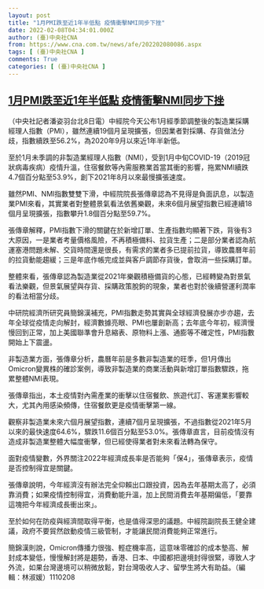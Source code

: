 ```yaml
---
layout: post
title: "1月PMI跌至近1年半低點 疫情衝擊NMI同步下挫"
date: 2022-02-08T04:34:01.000Z
author: (臺)中央社CNA
from: https://www.cna.com.tw/news/afe/202202080086.aspx
tags: [ (臺)中央社CNA ]
comments: True
categories: [ (臺)中央社CNA ]
---
```

<!--1644294841000-->
[1月PMI跌至近1年半低點 疫情衝擊NMI同步下挫](https://www.cna.com.tw/news/afe/202202080086.aspx)
------

<div>
<div></div><div><p>（中央社記者潘姿羽台北8日電）中經院今天公布1月經季節調整後的製造業採購經理人指數（PMI），雖然連續19個月呈現擴張，但因業者對採購、存貨做法分歧，指數續跌至56.2%，為2020年9月以來近1年半新低。</p><p>至於1月未季調的非製造業經理人指數（NMI），受到1月中旬COVID-19（2019冠狀病毒疾病）疫情升溫，住宿餐飲等內需服務業首當其衝的影響，拖累NMI續跌4.7個百分點至53.9%，創下2021年8月以來最慢擴張速度。</p><p>雖然PMI、NMI指數雙雙下滑，中經院院長張傳章認為不見得是負面訊息，以製造業PMI來看，其實業者對整體景氣看法依舊樂觀，未來6個月展望指數已經連續18個月呈現擴張，指數攀升1.8個百分點至59.7%。</p><p>張傳章解釋，PMI指數下滑的關鍵在於新增訂單、生產指數均顯著下跌，背後有3大原因，一是業者考量價格風險，不再積極備料、拉貨生產；二是部分業者認為航運塞港問題未解、交貨時間還是很長，有需求的業者多已提前拉貨，導致農曆年前的拉貨動能趨緩；三是年底作帳完成並與客戶調節存貨後，會取消一些採購訂單。</p><p>整體來看，張傳章認為製造業從2021年樂觀積極備貨的心態，已經轉變為對景氣看法樂觀，但景氣展望與存貨、採購政策脫鉤的現象，業者也對於後續營運利潤率的看法相當分歧。</p><p>中研院經濟所研究員簡錦漢補充，PMI指數走勢其實與全球經濟發展亦步亦趨，去年全球從疫情走向解封，經濟數據亮眼、PMI也屢創新高；去年底今年初，經濟慢慢回到正常，加上美國聯準會升息縮表、原物料上漲、通膨等不確定性，PMI指數開始上下震盪。</p><p>非製造業方面，張傳章分析，農曆年前是多數非製造業的旺季，但1月傳出Omicron變異株的確診案例，導致非製造業的商業活動與新增訂單指數驟跌，拖累整體NMI表現。</p><p>張傳章指出，本土疫情對內需產業的衝擊以住宿餐飲、旅遊代訂、客運業影響較大，尤其內用感染頻傳，住宿餐飲更是疫情衝擊第一線。</p><p>觀察非製造業未來六個月展望指數，連續7個月呈現擴張，不過指數從2021年5月以來的最快速度64.6%，驟跌11.6個百分點至53.0%。張傳章直言，目前疫情沒有造成非製造業整體大幅度衝擊，但已經使得業者對未來看法轉為保守。</p><p>面對疫情變數，外界關注2022年經濟成長率是否能夠「保4」，張傳章表示，疫情是否控制得宜是關鍵。</p><p>張傳章說明，今年經濟沒有辦法完全仰賴出口跟投資，因為去年基期太高了，必須靠消費；如果疫情控制得宜，消費動能升溫，加上民間消費去年基期偏低，「要靠這塊把今年經濟成長衝出來」。</p><p>至於如何在防疫與經濟間取得平衡，也是值得深思的議題。中經院副院長王健全建議，政府不要貿然啟動疫情三級管制，才能讓民間消費能夠正常進行。</p><p>簡錦漢則說，Omicron傳播力很強、輕症機率高，這意味零確診的成本墊高、解封成本變低，慢慢解封將是趨勢，香港、日本、中國都把邊境封得很緊，導致人才外流，如果台灣邊境可以稍微放鬆，對台灣吸收人才、留學生將大有助益。（編輯：林淑媛）1110208</p></div>
</div>
